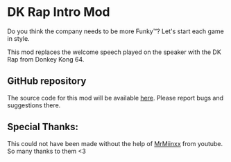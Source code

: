# DK Rap Intro Mod

Do you think the company needs to be more Funky™? Let's start each game in style.

This mod replaces the welcome speech played on the speaker with the DK Rap from Donkey Kong 64.

## GitHub repository

The source code for this mod will be available [here](https://github.com/teammenship/LethalRap). Please report bugs and suggestions there.

## Special Thanks:
This could not have been made without the help of [MrMiinxx](https://www.youtube.com/@iMinx) from youtube. So many thanks to them <3

